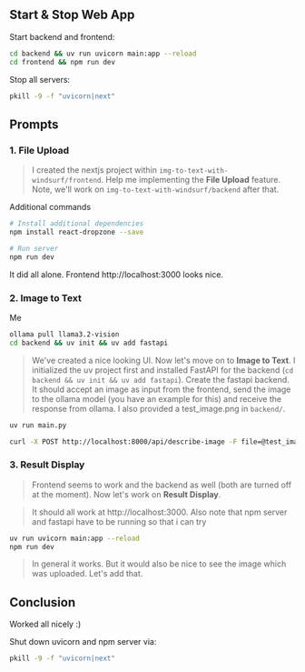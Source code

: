 ## Start & Stop Web App

Start backend and frontend:
```bash
cd backend && uv run uvicorn main:app --reload
cd frontend && npm run dev
```

Stop all servers:
```bash
pkill -9 -f "uvicorn|next"
```

## Prompts
<!-- TODO: add prompts and additonal commands to /README.md later -->
### 1. File Upload

>I created the nextjs project within `img-to-text-with-windsurf/frontend`. Help me implementing the **File Upload** feature. Note, we'll work on `img-to-text-with-windsurf/backend` after that.

Additional commands
```bash
# Install additional dependencies
npm install react-dropzone --save

# Run server
npm run dev
```
It did all alone. Frontend http://localhost:3000 looks nice.

### 2. Image to Text
Me
```bash
ollama pull llama3.2-vision 
cd backend && uv init && uv add fastapi
```
>We've created a nice looking UI. Now let's move on to **Image to Text**. I initialized the uv project first and installed FastAPI for the backend (`cd backend && uv init && uv add fastapi`). Create the fastapi backend. It should accept an image as input from the frontend, send the image to the ollama model (you have an example for this) and receive the response from ollama. I also provided a test_image.png in `backend/`.

```bash
uv run main.py

curl -X POST http://localhost:8000/api/describe-image -F file=@test_image.png
```

### 3. Result Display
>Frontend seems to work and the backend as well (both are turned off at the moment). Now let's work on **Result Display**.

>It should all work at http://localhost:3000. Also note that npm server and fastapi have to be running so that i can try

```bash
uv run uvicorn main:app --reload
npm run dev
```

>In general it works. But it would also be nice to see the image which was uploaded. Let's add that.

## Conclusion
Worked all nicely :)

Shut down uvicorn and npm server via:
```bash
pkill -9 -f "uvicorn|next"